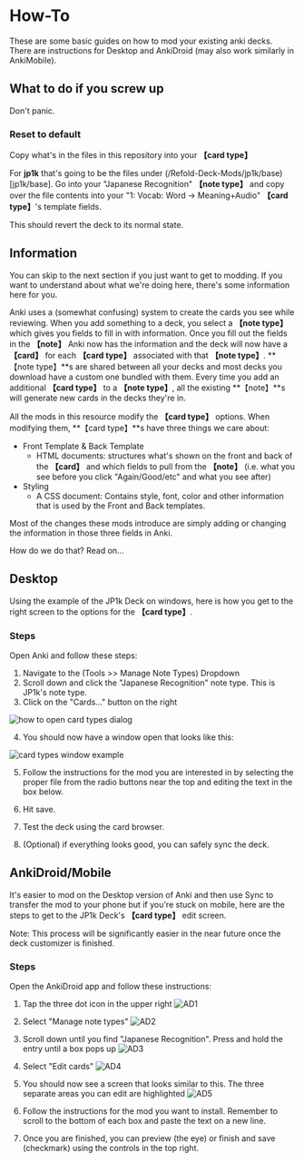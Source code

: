 # How-To

These are some basic guides on how to mod your existing anki decks. There are instructions for Desktop and AnkiDroid (may also work similarly in AnkiMobile).

## What to do if you screw up

Don't panic.

### Reset to default

Copy what's in the files in this repository into your **【card type】**

For **jp1k** that's going to be the files under (/Refold-Deck-Mods/jp1k/base)[jp1k/base]. Go into your "Japanese Recognition" **【note type】** and copy over the file contents into your "1: Vocab: Word -> Meaning+Audio" **【card type】**'s template fields.

This should revert the deck to its normal state.

## Information 

You can skip to the next section if you just want to get to modding. If you want to understand about what we're doing here, there's some information here for you.

Anki uses a (somewhat confusing) system to create the cards you see while reviewing. When you add something to a deck, you select a **【note type】** which gives you fields to fill in with information. Once you fill out the fields in the **【note】** Anki now has the information and the deck will now have a **【card】** for each **【card type】** associated with that **【note type】**. **【note type】**s are shared between all your decks and most decks you download have a custom one bundled with them. Every time you add an additional **【card type】** to a **【note type】**, all the existing **【note】**s will generate new cards in the decks they're in.

All the mods in this resource modify the **【card type】** options. When modifying them, **【card type】**s have three things we care about:

- Front Template & Back Template
  - HTML documents: structures what's shown on the front and back of the **【card】** and which fields to pull from the **【note】** (i.e. what you see before you click "Again/Good/etc" and what you see after)
- Styling
  - A CSS document: Contains style, font, color and other information that is used by the Front and Back templates.

Most of the changes these mods introduce are simply adding or changing the information in those three fields in Anki.

How do we do that? Read on...

## Desktop

Using the example of the JP1k Deck on windows, here is how you get to the right screen to the options for the **【card type】**. 

### Steps

Open Anki and follow these steps:

1. Navigate to the (Tools >> Manage Note Types) Dropdown
2. Scroll down and click the "Japanese Recognition" note type. This is JP1k's note type.
3. Click on the "Cards..." button on the right

![how to open card types dialog](res/how_to_open_card_types.png)

4. You should now have a window open that looks like this:

![card types window example](res/card_types.png)

5. Follow the instructions for the mod you are interested in by selecting the proper file from the radio buttons near the top and editing the text in the box below.

6. Hit save.

7. Test the deck using the card browser.

8. (Optional) if everything looks good, you can safely sync the deck.

## AnkiDroid/Mobile

It's easier to mod on the Desktop version of Anki and then use Sync to transfer the mod to your phone but if you're stuck on mobile, here are the steps to get to the JP1k Deck's **【card type】** edit screen.

Note: This process will be significantly easier in the near future once the deck customizer is finished. 

### Steps

Open the AnkiDroid app and follow these instructions:

1. Tap the three dot icon in the upper right 
![AD1](res/android/AD1.png)
2. Select "Manage note types" 
![AD2](res/android/AD2.png)
3. Scroll down until you find "Japanese Recognition". Press and hold the entry until a box pops up 
![AD3](res/android/AD3.png)
4. Select "Edit cards" 
![AD4](res/android/AD4.png)
5. You should now see a screen that looks similar to this. The three separate areas you can edit are highlighted 
![AD5](res/android/AD5.png)

6. Follow the instructions for the mod you want to install. Remember to scroll to the bottom of each box and paste the text on a new line.

7. Once you are finished, you can preview (the eye) or finish and save (checkmark) using the controls in the top right.